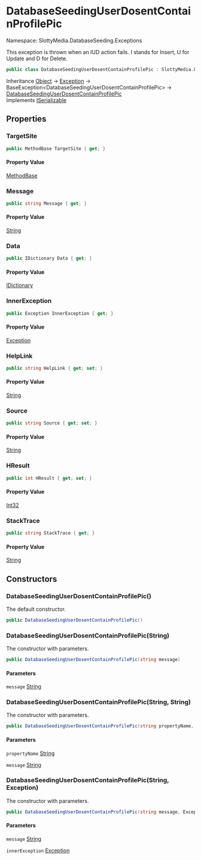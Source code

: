 # DatabaseSeedingUserDosentContainProfilePic

Namespace: SlottyMedia.DatabaseSeeding.Exceptions

This exception is thrown when an IUD action fails. I stands for Insert, U for Update and D for Delete.

```csharp
public class DatabaseSeedingUserDosentContainProfilePic : SlottyMedia.LoggingProvider.BaseException`1[[SlottyMedia.DatabaseSeeding.Exceptions.DatabaseSeedingUserDosentContainProfilePic, SlottyMedia.DatabaseSeeding, Version=1.0.0.0, Culture=neutral, PublicKeyToken=null]], System.Runtime.Serialization.ISerializable
```

Inheritance [Object](https://docs.microsoft.com/en-us/dotnet/api/system.object) → [Exception](https://docs.microsoft.com/en-us/dotnet/api/system.exception) → BaseException&lt;DatabaseSeedingUserDosentContainProfilePic&gt; → [DatabaseSeedingUserDosentContainProfilePic](./slottymedia.databaseseeding.exceptions.databaseseedinguserdosentcontainprofilepic.md)<br>
Implements [ISerializable](https://docs.microsoft.com/en-us/dotnet/api/system.runtime.serialization.iserializable)

## Properties

### **TargetSite**

```csharp
public MethodBase TargetSite { get; }
```

#### Property Value

[MethodBase](https://docs.microsoft.com/en-us/dotnet/api/system.reflection.methodbase)<br>

### **Message**

```csharp
public string Message { get; }
```

#### Property Value

[String](https://docs.microsoft.com/en-us/dotnet/api/system.string)<br>

### **Data**

```csharp
public IDictionary Data { get; }
```

#### Property Value

[IDictionary](https://docs.microsoft.com/en-us/dotnet/api/system.collections.idictionary)<br>

### **InnerException**

```csharp
public Exception InnerException { get; }
```

#### Property Value

[Exception](https://docs.microsoft.com/en-us/dotnet/api/system.exception)<br>

### **HelpLink**

```csharp
public string HelpLink { get; set; }
```

#### Property Value

[String](https://docs.microsoft.com/en-us/dotnet/api/system.string)<br>

### **Source**

```csharp
public string Source { get; set; }
```

#### Property Value

[String](https://docs.microsoft.com/en-us/dotnet/api/system.string)<br>

### **HResult**

```csharp
public int HResult { get; set; }
```

#### Property Value

[Int32](https://docs.microsoft.com/en-us/dotnet/api/system.int32)<br>

### **StackTrace**

```csharp
public string StackTrace { get; }
```

#### Property Value

[String](https://docs.microsoft.com/en-us/dotnet/api/system.string)<br>

## Constructors

### **DatabaseSeedingUserDosentContainProfilePic()**

The default constructor.

```csharp
public DatabaseSeedingUserDosentContainProfilePic()
```

### **DatabaseSeedingUserDosentContainProfilePic(String)**

The constructor with parameters.

```csharp
public DatabaseSeedingUserDosentContainProfilePic(string message)
```

#### Parameters

`message` [String](https://docs.microsoft.com/en-us/dotnet/api/system.string)<br>

### **DatabaseSeedingUserDosentContainProfilePic(String, String)**

The constructor with parameters.

```csharp
public DatabaseSeedingUserDosentContainProfilePic(string propertyName, string message)
```

#### Parameters

`propertyName` [String](https://docs.microsoft.com/en-us/dotnet/api/system.string)<br>

`message` [String](https://docs.microsoft.com/en-us/dotnet/api/system.string)<br>

### **DatabaseSeedingUserDosentContainProfilePic(String, Exception)**

The constructor with parameters.

```csharp
public DatabaseSeedingUserDosentContainProfilePic(string message, Exception innerException)
```

#### Parameters

`message` [String](https://docs.microsoft.com/en-us/dotnet/api/system.string)<br>

`innerException` [Exception](https://docs.microsoft.com/en-us/dotnet/api/system.exception)<br>
